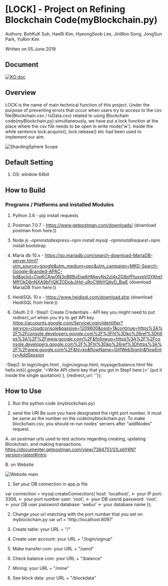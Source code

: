 # [LOCK] - Project on Refining Blockchain Code(myBlockchain.py)

Authors: BohKuK Suh, HaeRi Kim, HyeongSeob Lee, JinWoo Song, JongSun Park, YuRim Kim

Written on 05.June.2019


## Document
[![KO doc](https://img.shields.io/badge/document-ppt(Korean)-blue.svg)](https://blog.naver.com/khr93115/221556618335)


## Overview
LOCK is the name of main technical function of this project. Under the purpose of preventing errors that occur when users try to access to the csv file(Blockchain.csv / txData.csv) related to using Blockchain code(myBlockchain.py) simultaneously, we have put a lock function at the place where the csv file needs to be open in write mode('w').
Inside the while sentence lock.acquire(), lock.release() etc had been used to implement our aim.

![ShardingSphere Scope](https://i.imgur.com/yLQtu6P.jpg)

## Default Setting
1) OS: window 64bit

## How to Build    

### Programs / Platforms and installed Modules

1) Python 3.6 - pip install requests
2) Postman 7.0.7 - https://www.getpostman.com/downloads/ (download postman from here:))
3) Node js -$npm install express
           -$npm install mysql
           -$npm install request
           -$npm install bootstrap
4) Maria db 10.x -  https://go.mariadb.com/search-download-MariaDB-server.html?utm_source=google&utm_medium=ppc&utm_campaign=MKG-Search-Google-Branded-APAC-bd&gclid=CjwKCAjw0N3nBRBvEiwAHMwvNs2zl4x2G8pfPluxvpV0YAhe1MffOkD8nNXA9bFtQKZODobJjHd-uRoCWbYQAvD_BwE (download MariaDB from here:))

5) HeidiSQL 10.x - https://www.heidisql.com/download.php (download HeidiSQL from here:))

6) OAuth 2.0
-Step1: Create Credentials - API key
you might need to put redirect_url when you try to get API key.
https://accounts.google.com/ServiceLogin/identifier?service=cloudconsole&passive=1209600&osid=1&continue=https%3A%2F%2Fconsole.developers.google.com%2F%3Fhl%3Dko%26ref%3Dhttps%3A%2F%2Fwww.google.com%2F&followup=https%3A%2F%2Fconsole.developers.google.com%2F%3Fhl%3Dko%26ref%3Dhttps%3A%2F%2Fwww.google.com%2F&hl=ko&flowName=GlifWebSignIn&flowEntry=AddSession

-Step2:
In login/login.html , login/signup.html, mypage/balance.html file
  hello.init({
  google: '<Write API client key that you got in Step1 here:)>' (put it inside the single quotation)
 }, {redirect_uri: '<Write your redirection url>'});


## How to Use
1) Run the python code (myblockchain.py)

2) send the URl
Be sure you have designated the right port number. It must be same as the number on the code(myblockchain.py).
To make blockchain.csv,  you should re-run nodes' servers after "addNodes" request.


A. on postman
urls used to test actions regarding creating, updating Blockchain, and making transactions.
https://documenter.getpostman.com/view/7384751/S1LpbY6N?version=latest#intro


B. on Website

![Website main](https://i.imgur.com/UrHs19V.jpg)

1) Set your DB connection in app.js file

var connection = mysql.createConnection({
  host: 'localhost', <- your IP
  port: 3306, <- your port number
  user: 'root', <- your DB userid
  password: 'root', <- your DB user password
  database: 'webui' <- your database name
});

2) Change your url matching with the port number that you set on myblockchain.py
var url = 'http://localhost:8097'

3) Create table: your URL + "/"
4) Create user account: your URL + "/login/signup"
5) Make transfer coin: your URL + "/send"
6) Check balance coin: your URL + "/balance"
7) Mining: your URL + "/mine"
8) See block data: your URL + "/blockdata"
